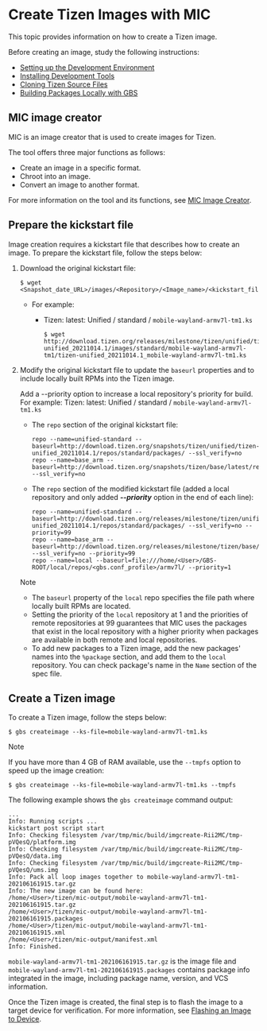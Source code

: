 # Create Tizen Images with MIC

This topic provides information on how to create a Tizen image.

Before creating an image, study the following instructions:

- [Setting up the Development Environment](setting-up.md)
- [Installing Development Tools](installing.md)
- [Cloning Tizen Source Files](cloning.md)
- [Building Packages Locally with GBS](building.md)

## MIC image creator

MIC is an image creator that is used to create images for Tizen. 

The tool offers three major functions as follows:
- Create an image in a specific format.
- Chroot into an image.
- Convert an image to another format.

For more information on the tool and its functions, see [MIC Image Creator](../reference/mic/mic-overview.md).

## Prepare the kickstart file

Image creation requires a kickstart file that describes how to create an image. To prepare the kickstart file, follow the steps below:

1. Download the original kickstart file:

   ```
   $ wget <Snapshot_date_URL>/images/<Repository>/<Image_name>/<kickstart_file>
   ```

   - For example:

     - Tizen: latest: Unified / standard / `mobile-wayland-armv7l-tm1.ks`

       ```
       $ wget http://download.tizen.org/releases/milestone/tizen/unified/tizen-unified_20211014.1/images/standard/mobile-wayland-armv7l-tm1/tizen-unified_20211014.1_mobile-wayland-armv7l-tm1.ks
       ```

2. Modify the original kickstart file to update the `baseurl` properties and to include locally built RPMs into the Tizen image.

   Add a --priority option to increase a local repository's priority for build.
   For example: Tizen: latest: Unified / standard / `mobile-wayland-armv7l-tm1.ks`

   - The `repo` section of the original kickstart file:

     ```
     repo --name=unified-standard --baseurl=http://download.tizen.org/snapshots/tizen/unified/tizen-unified_20211014.1/repos/standard/packages/ --ssl_verify=no
     repo --name=base_arm --baseurl=http://download.tizen.org/snapshots/tizen/base/latest/repos/standard/packages/ --ssl_verify=no
     ```

   - The `repo` section of the modified kickstart file
     (added a local repository and only added ***--priority*** option in the end of each line):

     ```
     repo --name=unified-standard --baseurl=http://download.tizen.org/releases/milestone/tizen/unified/tizen-unified_20211014.1/repos/standard/packages/ --ssl_verify=no --priority=99
     repo --name=base_arm --baseurl=http://download.tizen.org/releases/milestone/tizen/base/latest/repos/standard/packages/ --ssl_verify=no --priority=99
     repo --name=local --baseurl=file:///home/<User>/GBS-ROOT/local/repos/<gbs.conf_profile>/armv7l/ --priority=1
     ```

   > [!NOTE]
   > - The `baseurl` property of the `local` repo specifies the file path where locally built RPMs are located.
   > - Setting the priority of the `local` repository at 1 and the priorities of remote repositories at 99 guarantees that MIC uses the packages that exist in the local repository with a higher priority when packages are available in both remote and local repositories.
   > - To add new packages to a Tizen image, add the new packages' names into the `%package` section, and add them to the `local` repository.
   >   You can check package's name in the `Name` section of the spec file.

## Create a Tizen image

To create a Tizen image, follow the steps below:

```
$ gbs createimage --ks-file=mobile-wayland-armv7l-tm1.ks
```

> [!NOTE]
> If you have more than 4 GB of RAM available, use the `--tmpfs` option to speed up the image creation:
>
> ```
> $ gbs createimage --ks-file=mobile-wayland-armv7l-tm1.ks --tmpfs
> ```

The following example shows the `gbs createimage` command output:

```
...
Info: Running scripts ...
kickstart post script start
Info: Checking filesystem /var/tmp/mic/build/imgcreate-Rii2MC/tmp-pVQesQ/platform.img
Info: Checking filesystem /var/tmp/mic/build/imgcreate-Rii2MC/tmp-pVQesQ/data.img
Info: Checking filesystem /var/tmp/mic/build/imgcreate-Rii2MC/tmp-pVQesQ/ums.img
Info: Pack all loop images together to mobile-wayland-armv7l-tm1-202106161915.tar.gz
Info: The new image can be found here:
/home/<User>/tizen/mic-output/mobile-wayland-armv7l-tm1-202106161915.tar.gz
/home/<User>/tizen/mic-output/mobile-wayland-armv7l-tm1-202106161915.packages
/home/<User>/tizen/mic-output/mobile-wayland-armv7l-tm1-202106161915.xml
/home/<User>/tizen/mic-output/manifest.xml
Info: Finished.
```

`mobile-wayland-armv7l-tm1-202106161915.tar.gz` is the image file and `mobile-wayland-armv7l-tm1-202106161915.packages` contains package info integrated in the image, including package name, version, and VCS information.

Once the Tizen image is created, the final step is to flash the image to a target device for verification. For more information, see [Flashing an Image to Device](flashing.md).
